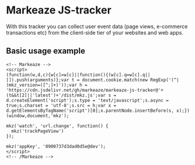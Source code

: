 # Markeaze JS-tracker

With this tracker you can collect user event data (page views, e-commerce transactions etc) from the client-side tier of your websites and web apps.

## Basic usage example

```
<!-- Markeaze -->
<script>
(function(w,d,c){w[c]=w[c]||function(){(w[c].q=w[c].q||[]).push(arguments)};var t = document.cookie.match(new RegExp('(^| )mkz_version=([^;]+)'));var h = 'https://cdn.jsdelivr.net/gh/markeaze/markeaze-js-tracker@'+(t&&t[2]||'latest')+'/dist/mkz.js';var s = d.createElement('script');s.type = 'text/javascript';s.async = true;s.charset = 'utf-8';s.src = h;var x = d.getElementsByTagName('script')[0];x.parentNode.insertBefore(s, x);})(window,document,'mkz');

mkz('watch', 'url.change', function() {
  mkz('trackPageView')
});

mkz('appKey', '0900737d3dad0d5e@dev');
</script>
<!-- /Markeaze -->
```
